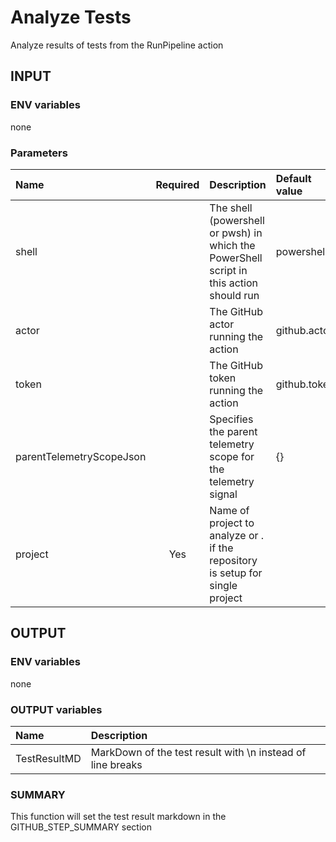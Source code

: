 # Analyze Tests
Analyze results of tests from the RunPipeline action

## INPUT

### ENV variables
none

### Parameters
| Name                     | Required | Description                                                                             | Default value |
| :----------------------- | :------: | :-------------------------------------------------------------------------------------- | :------------ |
| shell                    |          | The shell (powershell or pwsh) in which the PowerShell script in this action should run | powershell    |
| actor                    |          | The GitHub actor running the action                                                     | github.actor  |
| token                    |          | The GitHub token running the action                                                     | github.token  |
| parentTelemetryScopeJson |          | Specifies the parent telemetry scope for the telemetry signal                           | {}            |
| project                  |   Yes    | Name of project to analyze or . if the repository is setup for single project           |               |

## OUTPUT

### ENV variables
none

### OUTPUT variables
| Name         | Description                                                |
| :----------- | :--------------------------------------------------------- |
| TestResultMD | MarkDown of the test result with \n instead of line breaks |

### SUMMARY
This function will set the test result markdown in the GITHUB_STEP_SUMMARY section
